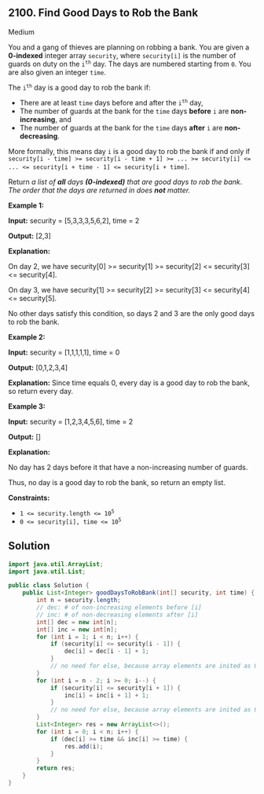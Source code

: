 ## 2100\. Find Good Days to Rob the Bank

Medium

You and a gang of thieves are planning on robbing a bank. You are given a **0-indexed** integer array `security`, where `security[i]` is the number of guards on duty on the <code>i<sup>th</sup></code> day. The days are numbered starting from `0`. You are also given an integer `time`.

The <code>i<sup>th</sup></code> day is a good day to rob the bank if:

*   There are at least `time` days before and after the <code>i<sup>th</sup></code> day,
*   The number of guards at the bank for the `time` days **before** `i` are **non-increasing**, and
*   The number of guards at the bank for the `time` days **after** `i` are **non-decreasing**.

More formally, this means day `i` is a good day to rob the bank if and only if `security[i - time] >= security[i - time + 1] >= ... >= security[i] <= ... <= security[i + time - 1] <= security[i + time]`.

Return _a list of **all** days **(0-indexed)** that are good days to rob the bank_. _The order that the days are returned in does **not** matter._

**Example 1:**

**Input:** security = [5,3,3,3,5,6,2], time = 2

**Output:** [2,3]

**Explanation:**

On day 2, we have security[0] >= security[1] >= security[2] <= security[3] <= security[4].

On day 3, we have security[1] >= security[2] >= security[3] <= security[4] <= security[5].

No other days satisfy this condition, so days 2 and 3 are the only good days to rob the bank. 

**Example 2:**

**Input:** security = [1,1,1,1,1], time = 0

**Output:** [0,1,2,3,4]

**Explanation:** Since time equals 0, every day is a good day to rob the bank, so return every day. 

**Example 3:**

**Input:** security = [1,2,3,4,5,6], time = 2

**Output:** []

**Explanation:**

No day has 2 days before it that have a non-increasing number of guards.

Thus, no day is a good day to rob the bank, so return an empty list. 

**Constraints:**

*   <code>1 <= security.length <= 10<sup>5</sup></code>
*   <code>0 <= security[i], time <= 10<sup>5</sup></code>

## Solution

```java
import java.util.ArrayList;
import java.util.List;

public class Solution {
    public List<Integer> goodDaysToRobBank(int[] security, int time) {
        int n = security.length;
        // dec: # of non-increasing elements before [i]
        // inc: # of non-decreasing elements after [i]
        int[] dec = new int[n];
        int[] inc = new int[n];
        for (int i = 1; i < n; i++) {
            if (security[i] <= security[i - 1]) {
                dec[i] = dec[i - 1] + 1;
            }
            // no need for else, because array elements are inited as 0
        }
        for (int i = n - 2; i >= 0; i--) {
            if (security[i] <= security[i + 1]) {
                inc[i] = inc[i + 1] + 1;
            }
            // no need for else, because array elements are inited as 0
        }
        List<Integer> res = new ArrayList<>();
        for (int i = 0; i < n; i++) {
            if (dec[i] >= time && inc[i] >= time) {
                res.add(i);
            }
        }
        return res;
    }
}
```